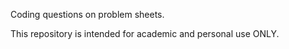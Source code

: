 Coding questions on problem sheets.

This repository is intended for academic and personal use ONLY.
